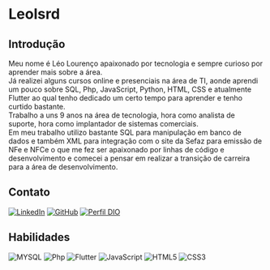 # Leolsrd

## Introdução
Meu nome é Léo Lourenço apaixonado por tecnologia e sempre curioso por aprender mais sobre a área. <br>
Já realizei alguns cursos online e presenciais na área de TI, aonde aprendi um pouco sobre SQL, Php, JavaScript, Python, HTML, CSS e atualmente Flutter ao qual tenho dedicado um certo tempo para aprender e tenho curtido bastante. <br>
Trabalho a uns 9 anos na área de tecnologia, hora como analista de suporte, hora como implantador de sistemas comerciais. <br>
Em meu trabalho utilizo bastante SQL para manipulação em banco de dados e também XML para integração com o site da Sefaz para emissão de NFe e NFCe o que me fez ser apaixonado por linhas de código e desenvolvimento e comecei a pensar em realizar a transição de carreira para a área de desenvolvimento.<br>

## Contato
   [![LinkedIn](https://img.shields.io/badge/LinkedIn-000?style=for-the-badge&logo=linkedin&logoColor=0E76A8)](https://www.linkedin.com/in/leo-lourenco/)
   [![GitHub](https://img.shields.io/badge/github-%23121011.svg?style=for-the-badge&logo=github&logoColor=white)](https://github.com/leolsrd)
   [![Perfil DIO](https://img.shields.io/badge/DIO-000?style=for-the-badge)](https://web.dio.me/users/leo_lsrd)

## Habilidades
![MYSQL](https://img.shields.io/badge/MySQL-dddddd.svg?style=for-the-badge&logo=mysql&logoColor=blue)
![Php](https://img.shields.io/badge/php-7a86b8.svg?style=for-the-badge&logo=php&logoColor=white)
![Flutter](https://img.shields.io/badge/flutter-ffffff?style=for-the-badge&logo=flutter&logoColor=3670A0)
![JavaScript](https://img.shields.io/badge/javascript-%23323330.svg?style=for-the-badge&logo=javascript&logoColor=%23F7DF1E)
![HTML5](https://img.shields.io/badge/html5-%23E34F26.svg?style=for-the-badge&logo=html5&logoColor=white)
![CSS3](https://img.shields.io/badge/css3-%231572B6.svg?style=for-the-badge&logo=css3&logoColor=white)

